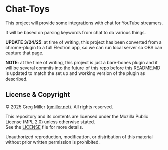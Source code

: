 # Chat-Toys

This project will provide some integrations with chat for YouTube streamers.

It will be based on parsing keywords from chat to do various things.

**UPDATE 3/24/25**: at time of writing, this project has been converted from a chrome-plugin to a full Electron app, so we can run local server so OBS can capture that page.

**NOTE**: at the time of writing, this project is just a bare-bones plugin and it will be several commits into the future of this repo before this README.MD is updated to match the set up and working version of the plugin as described.

## License & Copyright

© 2025 Greg Miller ([gmiller.net](https://gmiller.net)). All rights reserved.

This repository and its contents are licensed under the Mozilla Public License (MPL 2.0) unless otherwise stated.  
See the [LICENSE](./LICENSE) file for more details.

Unauthorized reproduction, modification, or distribution of this material without prior written permission is prohibited.
